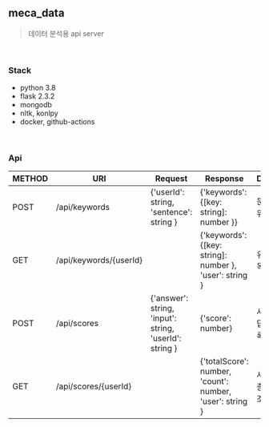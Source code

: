 ## meca_data

> 데이터 분석용 api server

<br>

### Stack

- python 3.8
- flask 2.3.2
- mongodb
- nltk, konlpy
- docker, github-actions

<br>

### Api

| METHOD | URI                    | Request                                                | Response          | Description      |
|--------|------------------------|--------------------------------------------------------|-------------------|------------------|
| POST   | /api/keywords          | {'userId': string, 'sentence': string }                | {'keywords': {[key: string]: number }} | 문장으로 키워드 등록      |
| GET    | /api/keywords/{userId} |                                                        | {'keywords': {[key: string]: number }, 'user': string } | 유저 키워드 목록 조회     |
| POST   | /api/scores            | {'answer': string, 'input': string, 'userId': string } | {'score': number} | 사용자 입력 답 스코어 등록  |
| GET    | /api/scores/{userId}   |                                                        | {'totalScore': number, 'count': number, 'user': string }  | 사용자 획득 총합 스코어 조회 |
